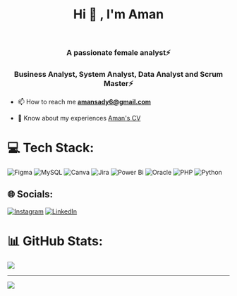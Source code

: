 
<h1 align="center">Hi 👋 , I'm Aman</h1><br>
<h3 align="center">A passionate female analyst⚡</h3>
<h3 align="center">Business Analyst, System Analyst, Data Analyst and Scrum Master⚡</h3>

- 📫 How to reach me **amansady6@gmail.com**

- 📄 Know about my experiences [Aman's CV](https://github.com/im-aman-22/im-aman-22/blob/main/Aman%20Alsadi%20Resume.pdf)
# 💻 Tech Stack:
 ![Figma](https://img.shields.io/badge/figma-%23F24E1E.svg?style=for-the-badge&logo=figma&logoColor=white) ![MySQL](https://img.shields.io/badge/mysql-4479A1.svg?style=for-the-badge&logo=mysql&logoColor=white) ![Canva](https://img.shields.io/badge/Canva-%2300C4CC.svg?style=for-the-badge&logo=Canva&logoColor=white)  ![Jira](https://img.shields.io/badge/jira-%230A0FFF.svg?style=for-the-badge&logo=jira&logoColor=white) ![Power Bi](https://img.shields.io/badge/power_bi-F2C811?style=for-the-badge&logo=powerbi&logoColor=black) ![Oracle](https://img.shields.io/badge/Oracle-F80000?style=for-the-badge&logo=oracle&logoColor=white) ![PHP](https://img.shields.io/badge/php-%23777BB4.svg?style=for-the-badge&logo=php&logoColor=white) ![Python](https://img.shields.io/badge/python-3670A0?style=for-the-badge&logo=python&logoColor=ffdd54)
## 🌐 Socials:
[![Instagram](https://img.shields.io/badge/Instagram-%23E4405F.svg?logo=Instagram&logoColor=white)](https://instagram.com/iam.aman22) [![LinkedIn](https://img.shields.io/badge/LinkedIn-%230077B5.svg?logo=linkedin&logoColor=white)](https://linkedin.com/in/aman-alsadi) 
# 📊 GitHub Stats:
![](https://github-readme-stats.vercel.app/api?username=im-aman-22&theme=dracula&hide_border=false&include_all_commits=false&count_private=false)<br/>

---
[![](https://visitcount.itsvg.in/api?id=im-aman-22&icon=0&color=1)](https://visitcount.itsvg.in)

<!-- Proudly created with GPRM ( https://gprm.itsvg.in ) -->

